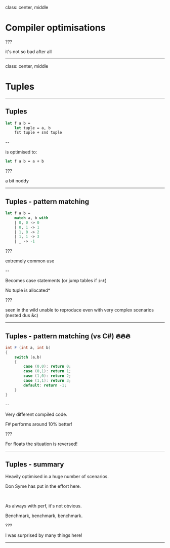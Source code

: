 
class: center, middle

# Compiler optimisations

???

it's not so bad after all

---

class: center, middle

# Tuples

---

## Tuples

```fsharp
let f a b =
    let tuple = a, b
    fst tuple + snd tuple
```

--

is optimised to:

```fsharp
let f a b = a + b
```

???

a bit noddy

---

## Tuples - pattern matching

```fsharp
let f a b =
    match a, b with
    | 0, 0 -> 0
    | 0, 1 -> 1
    | 1, 0 -> 2
    | 1, 1 -> 3
    | _ -> -1
```

???

extremely common use

--

Becomes case statements (or jump tables if `int`)

No tuple is allocated*

???

seen in the wild
unable to reproduce
even with very complex scenarios (nested dus &c)

---

## Tuples - pattern matching (vs C\#) 🔥🔥🔥

```csharp
int F (int a, int b)
{
    switch (a,b)
    {
        case (0,0): return 0;
        case (0,1): return 1;
        case (1,0): return 2;
        case (1,1): return 3;
        default: return -1;
    }
}
```

--

Very different compiled code.

F\# performs around 10% better!

???

For floats the situation is reversed!

---

## Tuples - summary

Heavily optimised in a huge number of scenarios.

Don Syme has put in the effort here.

&nbsp;

As always with perf, it's not obvious.

Benchmark, benchmark, benchmark.

???

I was surprised by many things here!

---
